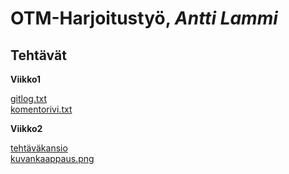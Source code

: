 # OTM-Harjoitustyö,  *Antti Lammi*
## Tehtävät
**Viikko1**  
  
[gitlog.txt](https://github.com/AnttiLammi/otm-harjoitustyo/blob/master/laskarit/viikko1/gitlog.txt)  
[komentorivi.txt](https://github.com/AnttiLammi/otm-harjoitustyo/blob/master/laskarit/viikko1/komentorivi.txt)

**Viikko2**   
    
[tehtäväkansio](https://github.com/AnttiLammi/otm-harjoitustyo/tree/master/laskarit/viikko2)  
[kuvankaappaus.png](https://github.com/AnttiLammi/otm-harjoitustyo/blob/master/laskarit/viikko2/Screenshot%20from%202018-03-27%2015-34-04.png)  

